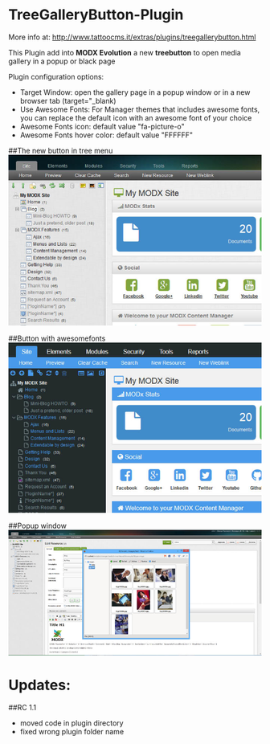 TreeGalleryButton-Plugin
========================

More info at:
http://www.tattoocms.it/extras/plugins/treegallerybutton.html

This Plugin add into **MODX Evolution** a new **treebutton** to open media gallery in a popup or black page

Plugin configuration options:

* Target Window: open the gallery page in a popup window or in a new browser tab (target="_blank)
* Use Awesome Fonts: For Manager themes that includes awesome fonts, you can replace the default icon with an awesome font of your choice
* Awesome Fonts icon: default value "fa-picture-o"
* Awesome Fonts hover color: default value "FFFFFF"

##The new button in tree menu
![treebutton](https://raw.githubusercontent.com/Nicola1971/TreeGalleryButton-Plugin/master/button.jpg)

##Button with awesomefonts
![awesome treebutton](https://raw.githubusercontent.com/Nicola1971/TreeGalleryButton-Plugin/master/awesome-button.jpg)

##Popup window
![pop window](https://raw.githubusercontent.com/Nicola1971/TreeGalleryButton-Plugin/master/popup-screen.jpg)


# Updates:

##RC 1.1

* moved code in plugin directory
* fixed wrong plugin folder name 


